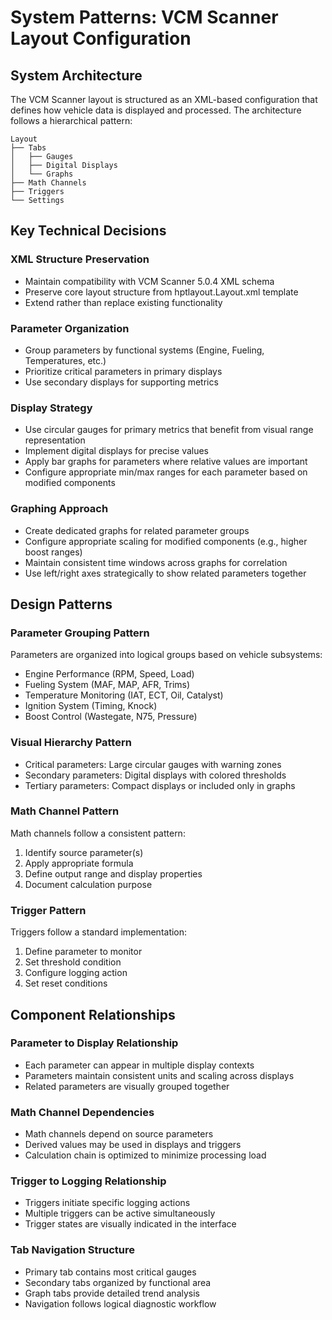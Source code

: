 # System Patterns: VCM Scanner Layout Configuration

## System Architecture
The VCM Scanner layout is structured as an XML-based configuration that defines how vehicle data is displayed and processed. The architecture follows a hierarchical pattern:

```
Layout
├── Tabs
│   ├── Gauges
│   ├── Digital Displays
│   └── Graphs
├── Math Channels
├── Triggers
└── Settings
```

## Key Technical Decisions

### XML Structure Preservation
- Maintain compatibility with VCM Scanner 5.0.4 XML schema
- Preserve core layout structure from hptlayout.Layout.xml template
- Extend rather than replace existing functionality

### Parameter Organization
- Group parameters by functional systems (Engine, Fueling, Temperatures, etc.)
- Prioritize critical parameters in primary displays
- Use secondary displays for supporting metrics

### Display Strategy
- Use circular gauges for primary metrics that benefit from visual range representation
- Implement digital displays for precise values
- Apply bar graphs for parameters where relative values are important
- Configure appropriate min/max ranges for each parameter based on modified components

### Graphing Approach
- Create dedicated graphs for related parameter groups
- Configure appropriate scaling for modified components (e.g., higher boost ranges)
- Maintain consistent time windows across graphs for correlation
- Use left/right axes strategically to show related parameters together

## Design Patterns

### Parameter Grouping Pattern
Parameters are organized into logical groups based on vehicle subsystems:
- Engine Performance (RPM, Speed, Load)
- Fueling System (MAF, MAP, AFR, Trims)
- Temperature Monitoring (IAT, ECT, Oil, Catalyst)
- Ignition System (Timing, Knock)
- Boost Control (Wastegate, N75, Pressure)

### Visual Hierarchy Pattern
- Critical parameters: Large circular gauges with warning zones
- Secondary parameters: Digital displays with colored thresholds
- Tertiary parameters: Compact displays or included only in graphs

### Math Channel Pattern
Math channels follow a consistent pattern:
1. Identify source parameter(s)
2. Apply appropriate formula
3. Define output range and display properties
4. Document calculation purpose

### Trigger Pattern
Triggers follow a standard implementation:
1. Define parameter to monitor
2. Set threshold condition
3. Configure logging action
4. Set reset conditions

## Component Relationships

### Parameter to Display Relationship
- Each parameter can appear in multiple display contexts
- Parameters maintain consistent units and scaling across displays
- Related parameters are visually grouped together

### Math Channel Dependencies
- Math channels depend on source parameters
- Derived values may be used in displays and triggers
- Calculation chain is optimized to minimize processing load

### Trigger to Logging Relationship
- Triggers initiate specific logging actions
- Multiple triggers can be active simultaneously
- Trigger states are visually indicated in the interface

### Tab Navigation Structure
- Primary tab contains most critical gauges
- Secondary tabs organized by functional area
- Graph tabs provide detailed trend analysis
- Navigation follows logical diagnostic workflow
